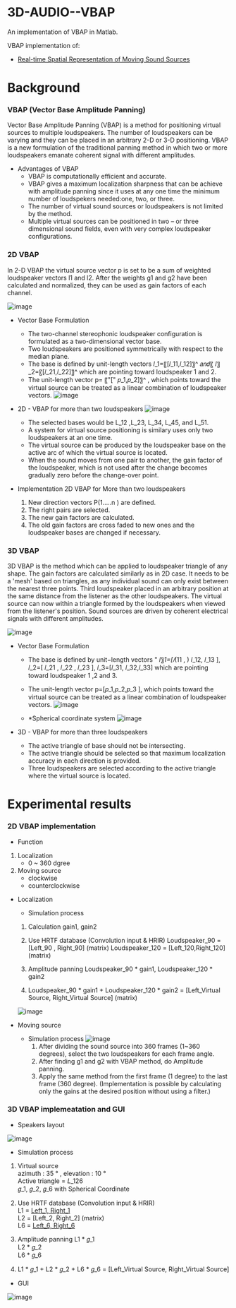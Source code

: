 # 3D-AUDIO--VBAP

An implementation of VBAP in Matlab.

VBAP implementation of:

* [Real-time Spatial Representation of Moving Sound Sources][research]

[research]: http://lib.tkk.fi/Diss/2001/isbn9512255324/article1.pdf

# Background

### VBAP (Vector Base Amplitude Panning)
Vector Base Amplitude Panning (VBAP) is a method for positioning virtual sources to multiple loudspeakers. The number of loudspeakers can be varying and they can be placed in an arbitrary 2-D or 3-D positioning. VBAP is a new formulation of the traditional panning method in which two or more loudspeakers emanate coherent signal with different amplitudes.

* Advantages of VBAP
  * VBAP is computationally efficient and accurate.
  * VBAP gives a maximum localization sharpness that can be achieve with amplitude panning since it uses at any one time the minimum number of loudspekers needed:one, two, or three.
  * The number of virtual sound sources or loudspeakers is not limited by the method.
  * Multiple virtual sources can be positioned in two – or three dimensional sound fields, even with very complex loudspeaker configurations.


### 2D VBAP
In 2-D VBAP the virtual source vector p is set to be a sum of weighted loudspeaker vectors l1 and l2.
After the weights g1 and g2 have been calculated and normalized, they can be used as gain factors of each channel.

![image](https://user-images.githubusercontent.com/86009768/137612970-bb925a34-1567-4b69-9a46-592ba8600b88.png)

* Vector Base Formulation
  * The two-channel stereophonic loudspeaker configuration is formulated as a two-dimensional vector base.
  * Two loudspeakers are positioned symmetrically with respect to the median plane.
  * The base is defined by unit-length vectors 𝑙_1=〖[𝑙_11,𝑙_12]〗^  𝑎𝑛𝑑〖 𝑙〗_2=〖[𝑙_21,𝑙_22]〗^ which are pointing toward loudspeaker 1 and 2.
  * The unit-length vector p= 〖"[" 𝑝_1,𝑝_2]〗^ , which points toward the virtual source can be treated as a linear combination of loudspeaker vectors.
  ![image](https://user-images.githubusercontent.com/86009768/137613277-687545f7-957d-4d64-8fc6-54ae46394fb6.png)

* 2D - VBAP for more than two loudspeakers
  ![image](https://user-images.githubusercontent.com/86009768/137613484-da645842-6a35-49fd-8ed6-f4f7f431739d.png)
  * The selected bases would be L_12 ,L_23, L_34, L_45, and L_51.
  * A system for virtual source positioning  is similary uses only two loudspeakers at an one time.
  * The virtual source can be produced by the loudspeaker base on the active arc of which the virtual source is located. 
  * When the sound moves from one pair to another, the gain factor of the loudspeaker, which is not used after the change becomes gradually zero before the change-over point.

* Implementation 2D VBAP for More than two loudspeakers
 
	 1. New direction vectors P(1.....n ) are defined. 
	 2. The right pairs are selected. 
	 3. The new gain factors are calculated. 
	 4. The old gain factors are cross faded to new ones and the loudspeaker bases are changed if necessary.

### 3D VBAP
3D VBAP is the method which can be applied to loudspeaker triangle of any shape. 
The gain factors are calculated similarly as in 2D case.
It needs to be a 'mesh' based on triangles, as any individual sound can only exist between the nearest three points. 
Third loudspeaker placed in an arbitrary position at the same distance from the listener as the other loudspeakers.
The virtual source can now within a triangle formed by the loudspeakers when viewed from the listener's position.
Sound sources are driven by coherent electrical signals with different amplitudes.

![image](https://user-images.githubusercontent.com/86009768/137615835-ba9c554b-95fd-46a8-86c8-efbd51e4ade0.png)

* Vector Base Formulation
  * The base is defined by unit−length vectors "  𝑙〗_1=[𝑙_(11 , ) 𝑙_12, 𝑙_13  ], 𝑙_2=[ 𝑙_21  , 𝑙_22  , 𝑙_23  ], 𝑙_3=[𝑙_31, 𝑙_32,𝑙_33]  which are pointing toward loudspeaker 1 ,2 and 3.
  * The unit-length vector p=[𝑝_1,𝑝_2,𝑝_3 ],  which points toward the virtual source can be treated as a linear combination of loudspeaker vectors.
    ![image](https://user-images.githubusercontent.com/86009768/137616615-7649c953-b2a9-4e6e-bf1d-e3e454b02f0a.png)	
 
  * *Spherical coordinate system
    ![image](https://user-images.githubusercontent.com/86009768/137617364-c8d18dd8-2944-445d-bff4-f946060bc0d6.png)

* 3D - VBAP for more than three loudspeakers
  * The active triangle of base should not be intersecting.
  * The active triangle should be selected so that maximum localization accuracy in each direction is provided. 
  * Three loudspeakers are selected according to the active triangle where the virtual source is located.



# Experimental results

### 2D VBAP implementation

* Function
1. Localization
   - 0 ~ 360 dgree
2. Moving source
   - clockwise
   - counterclockwise 

  * Localization 
    * Simulation process
    1. Calculation gain1, gain2

    2. Use HRTF database (Convolution input & HRIR)
       Loudspeaker_90 = [Left_90 , Right_90] (matrix) 
       Loudspeaker_120 = [Left_120,Right_120] (matrix) 
    
    3. Amplitude panning
      Loudspeaker_90 * gain1,
      Loudspeaker_120 * gain2

    4. Loudspeaker_90 * gain1 +  Loudspeaker_120 * gain2 = [Left_Virtual Source, Right_Virtual Source] (matrix) 

     ![image](https://user-images.githubusercontent.com/86009768/137618065-481b163f-7ec1-467e-819c-9d6841be4573.png)
    
  * Moving source 
    * Simulation process
      ![image](https://user-images.githubusercontent.com/86009768/137618776-b6813ce3-5f44-452f-83e0-5a9c5a9aca57.png)
      1. After dividing the sound source into 360 frames (1~360 degrees), select the two loudspeakers for each frame angle.
      2. After finding g1 and g2 with VBAP method, do Amplitude panning.
      3. Apply the same method from the first frame (1 degree) to the last frame (360 degree).
      (Implementation is possible by calculating only the gains at the desired position without using a filter.)
    

### 3D VBAP implemeatation and GUI
* Speakers layout
 
 ![image](https://user-images.githubusercontent.com/86009768/137619175-5a43cd67-602d-4a0f-ab83-4a5c394b191b.png)

* Simulation process
1. Virtual source <br/>
   azimuth : 35 °  , elevation : 10 ° <br/>
   Active triangle = 𝐿_126 <br/>
   𝑔_1, 𝑔_2, 𝑔_6 with Spherical Coordinate 

2. Use HRTF database (Convolution input & HRIR)                             
   L1 = [Left_1, Right_1](matrix) <br/>
   L2 = [Left_2, Right_2] (matrix) <br/>
   L6 = [Left_6, Right_6](matrix) <br/>

3. Amplitude panning
   L1 * 𝑔_1 <br/>
   L2 * 𝑔_2 <br/>
   L6 * 𝑔_6<br/> 
 
4. L1 * 𝑔_1  + L2 * 𝑔_2 + L6 * 𝑔_6
        = [Left_Virtual Source, Right_Virtual Source] 

* GUI

![image](https://user-images.githubusercontent.com/86009768/137619147-8a0ca701-845b-4e63-8223-db2fb128ec71.png)



